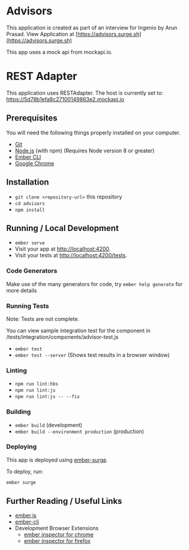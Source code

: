 # Advisors

This application is created as part of an interview for Ingenio by Arun Prasad.
View Application at [https://advisors.surge.sh](https://advisors.surge.sh)

This app uses a mock api from mockapi.io. 

# REST Adapter 
This application uses RESTAdapter. 
The host is currently set to: 
https://5d78b1efa8c27100149863e2.mockapi.io

## Prerequisites

You will need the following things properly installed on your computer.

* [Git](https://git-scm.com/)
* [Node.js](https://nodejs.org/) (with npm) (Requires Node version 8 or greater)
* [Ember CLI](https://ember-cli.com/)
* [Google Chrome](https://google.com/chrome/)

## Installation

* `git clone <repository-url>` this repository
* `cd advisors`
* `npm install`

## Running / Local Development

* `ember serve`
* Visit your app at [http://localhost:4200](http://localhost:4200).
* Visit your tests at [http://localhost:4200/tests](http://localhost:4200/tests).

### Code Generators

Make use of the many generators for code, try `ember help generate` for more details

### Running Tests

Note: Tests are not complete.

You can view sample integration test for the <Advisor/> component in /tests/integration/components/advisor-test.js

* `ember test`
* `ember test --server` (Shows test results in a browser window)


### Linting

* `npm run lint:hbs`
* `npm run lint:js`
* `npm run lint:js -- --fix`

### Building

* `ember build` (development)
* `ember build --environment production` (production)

### Deploying

This app is deployed using [ember-surge](https://www.npmjs.com/package/ember-cli-surge).

To deploy, run:
```bash
ember surge
```


## Further Reading / Useful Links

* [ember.js](https://emberjs.com/)
* [ember-cli](https://ember-cli.com/)
* Development Browser Extensions
  * [ember inspector for chrome](https://chrome.google.com/webstore/detail/ember-inspector/bmdblncegkenkacieihfhpjfppoconhi)
  * [ember inspector for firefox](https://addons.mozilla.org/en-US/firefox/addon/ember-inspector/)
